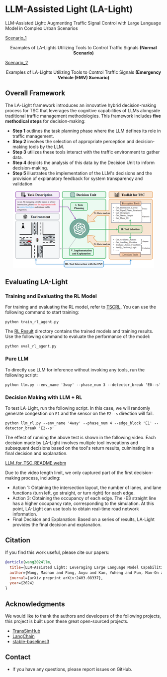 <!--
 * @Author: WANG Maonan
 * @Date: 2023-09-15 16:46:26
 * @Description: LA-Light README
 * @LastEditTime: 2024-02-05 17:49:10
-->
# LLM-Assisted Light (LA-Light)

LLM-Assisted Light: Augmenting Traffic Signal Control with Large Language Model in Complex Urban Scenarios

[Scenario_1](https://github.com/Traffic-Alpha/LLM-Assisted-Light/assets/21176109/3075d18c-a6eb-4b5c-bdc9-f79936e13dc2)
<p align="center">Examples of LA-Lights Utilizing Tools to Control Traffic Signals <strong>(Normal Scenario)</strong></p>

[Scenario_2](https://github.com/Traffic-Alpha/LLM-Assisted-Light/assets/21176109/9062f888-314d-43f8-b668-9ad46471504c)
<p align="center">Examples of LA-Lights Utilizing Tools to Control Traffic Signals <strong>(Emergency Vehicle (EMV) Scenario)</strong></p>


## Overall Framework

The LA-Light framework introduces an innovative hybrid decision-making process for TSC that leverages the cognitive capabilities of LLMs alongside traditional traffic management methodologies. This framework includes **five methodical steps** for decision-making: 
- **Step 1** outlines the task planning phase where the LLM defines its role in traffic management. 
- **Step 2** involves the selection of appropriate perception and decision-making tools by the LLM. 
- **Step 3** utilizes these tools interact with the traffic environment to gather data. 
- **Step 4** depicts the analysis of this data by the Decision Unit to inform decision-making. 
- **Step 5** illustrates the implementation of the LLM's decisions and the provision of explanatory feedback for system transparency and validation

<div align=center>
  <img width="90%" src="./assets/framework.png" />
</div>


## Evaluating LA-Light

### Training and Evaluating the RL Model

For training and evaluating the RL model, refer to [TSCRL](./TSCRL/). You can use the following command to start training:

```shell
python train_rl_agent.py
```

The [RL Result](./TSCRL/result/) directory contains the trained models and training results. Use the following command to evaluate the performance of the model:

```shell
python eval_rl_agent.py
```

### Pure LLM

To directly use LLM for inference without invoking any tools, run the following script:

```shell
python llm.py --env_name '3way' --phase_num 3 --detector_break 'E0--s'
```

### Decision Making with LLM + RL

To test LA-Light, run the following script. In this case, we will randomly generate congestion on `E1` and the sensor on the `E2--s` direction will fail.

```shell
python llm_rl.py --env_name '4way' --phase_num 4 --edge_block 'E1' --detector_break 'E2--s'
```

The effect of running the above test is shown in the following video. Each decision made by LA-Light involves multiple tool invocations and subsequent decisions based on the tool's return results, culminating in a final decision and explanation.

[LLM_for_TSC_README.webm](https://github.com/Traffic-Alpha/LLM-Assisted-Light/assets/21176109/131281d9-831d-4e08-919c-2ee8ac3fd841)

Due to the video length limit, we only captured part of the first decision-making process, including:

- Action 1: Obtaining the intersection layout, the number of lanes, and lane functions (turn left, go straight, or turn right) for each edge.
- Action 3: Obtaining the occupancy of each edge. The -E3 straight line has a higher occupancy rate, corresponding to the simulation. At this point, LA-Light can use tools to obtain real-time road network information.
- Final Decision and Explanation: Based on a series of results, LA-Light provides the final decision and explanation.

## Citation

If you find this work useful, please cite our papers:

```bibtex
@article{wang2024llm,
  title={LLM-Assisted Light: Leveraging Large Language Model Capabilities for Human-Mimetic Traffic Signal Control in Complex Urban Environments},
  author={Wang, Maonan and Pang, Aoyu and Kan, Yuheng and Pun, Man-On and Chen, Chung Shue and Huang, Bo},
  journal={arXiv preprint arXiv:2403.08337},
  year={2024}
}
```

## Acknowledgments

We would like to thank the authors and developers of the following projects, this project is built upon these great open-sourced projects.
- [TransSimHub](https://github.com/Traffic-Alpha/TransSimHub)
- [LangChain](https://github.com/hwchase17/langchain)
- [stable-baselines3](https://github.com/DLR-RM/stable-baselines3)

## Contact

- If you have any questions, please report issues on GitHub.
